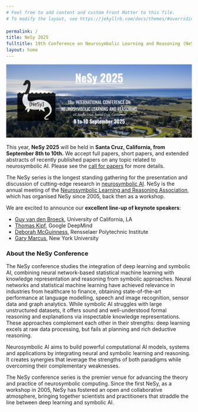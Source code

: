 ```yaml
---
# Feel free to add content and custom Front Matter to this file.
# To modify the layout, see https://jekyllrb.com/docs/themes/#overriding-theme-defaults

permalink: /
title: NeSy 2025
fulltitle: 19th Conference on Neurosymbolic Learning and Reasoning (NeSy 2025)
layout: home
---
```



![Banner for NeSy 2025 conference](assets/img/banner_nesy.jpg)

This year, **NeSy 2025** will be held in **Santa Cruz, California, from September 8th to 10th.** We accept full papers, short papers, and extended abstracts of recently published papers on any topic related to neurosymbolic AI. Please see the [call for papers](/call-for-papers/) for more details.

The NeSy series is the longest standing gathering for the presentation and discussion of cutting-edge research in [neurosymbolic AI](https://people.cs.ksu.edu/~hitzler/nesy/). NeSy is the annual meeting of the [Neurosymbolic Learning and Reasoning Association](https://nesy-ai.org/), which has organised NeSy since 2005, back then as a workshop.

We are excited to announce our **excellent line-up of keynote speakers**:
- [Guy van den Broeck](https://web.cs.ucla.edu/~guyvdb/), University of California, LA 
- [Thomas Kipf](https://tkipf.github.io/), Google DeepMind
- [Deborah McGuinness](https://faculty.rpi.edu/deborah-mcguinness), Rensselaer Polytechnic Institute
- [Gary Marcus](https://garymarcus.substack.com/), New York University


### About the NeSy Conference 
The NeSy conference studies the integration of deep learning and symbolic AI, combining neural network-based statistical machine learning with knowledge representation and reasoning from symbolic approaches. 
Neural networks and statistical machine learning have achieved relevance in industries from healthcare to finance, obtaining state-of-the-art performance at language modelling, speech and image recognition, sensor data and graph analytics. 
While symbolic AI struggles with large unstructured datasets, it offers sound and well-understood formal reasoning and explanations via inspectable knowledge representations. 
These approaches complement each other in their strengths: deep learning excels at raw data processing, but fails at planning and rich deductive reasoning.

Neurosymbolic AI aims to build powerful computational AI models, systems and applications by integrating neural and symbolic learning and reasoning. 
It creates synergies that leverage the strengths of both paradigms while overcoming their complementary weaknesses. 

The NeSy conference series is the premier venue for advancing the theory and practice of neurosymbolic computing. 
Since the first NeSy, as a workshop in 2005, NeSy has fostered an open and collaborative atmosphere, bringing together scientists and practitioners that straddle the line between deep learning and symbolic AI. 
